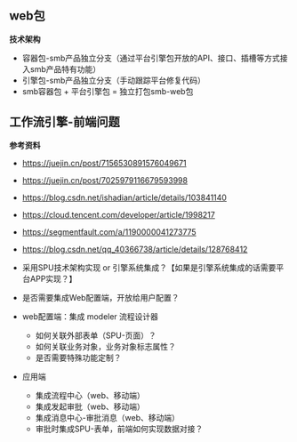 ## web包

**技术架构**
+ 容器包-smb产品独立分支（通过平台引擎包开放的API、接口、插槽等方式接入smb产品特有功能）
+ 引擎包-smb产品独立分支（手动跟踪平台修复代码）
+ smb容器包 + 平台引擎包 = 独立打包smb-web包

<!-- ## 消息中心

![](img/message.png)

目前的web消息中心分为三个tab，支持打开审批消息、低码页面、最新版补丁包也支持打开SPU页面。 -->



## 工作流引擎-前端问题

**参考资料**
+ https://juejin.cn/post/7156530891576049671
+ https://juejin.cn/post/7025979116679593998
+ https://blog.csdn.net/ishadian/article/details/103841140
+ https://cloud.tencent.com/developer/article/1998217
+ https://segmentfault.com/a/1190000041273775
+ https://blog.csdn.net/qq_40366738/article/details/128768412


+ 采用SPU技术架构实现 or 引擎系统集成？【如果是引擎系统集成的话需要平台APP实现？】
+ 是否需要集成Web配置端，开放给用户配置？
+ web配置端：集成 modeler 流程设计器
  - 如何关联外部表单（SPU-页面）？
  - 如何关联业务对象，业务对象标志属性？
  - 是否需要特殊功能定制？
+ 应用端
  - 集成流程中心（web、移动端）
  - 集成发起审批（web、移动端）
  - 集成消息中心-审批消息（web、移动端）
  - 审批时集成SPU-表单，前端如何实现数据对接？


<!-- 
## 官网+帮助文档（产品Q&A知识库）

官网：
+ 直销或者分销，都需要一个官网的推广渠道？门面很重要。
+ 如何推广？广告，seo...
+ 官网内容：产品介绍，帮助文档，免费注册体验，产品售卖+在线支付...
+ 智慧记官网：https://www.zhihuiji.cn/

帮助文档（产品Q&A知识库）：
+ 当用户遇到问题时，如果他希望获得一个系统性的全面解答，那么这时候需要建立起一个产品的Q&A知识库，在用户使用系统期间随时随地都可以前往查询。
+ 这个知识库的内容设计，需要大量的人力成本，最好先按照用户能够理解的实际线下业务模块划分，划分好后再按照各个功能的流程进行详细的描述和说明。
+ https://www.zhihuiji.cn/help/doc/1386 -->
